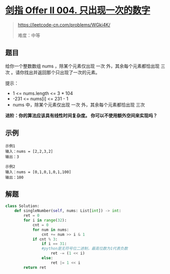 # [剑指 Offer II 004. 只出现一次的数字 ](https://leetcode-cn.com/problems/WGki4K/)
> https://leetcode-cn.com/problems/WGki4K/
>
> 难度：中等

## 题目
给你一个整数数组 nums ，除某个元素仅出现 一次 外，其余每个元素都恰出现 三次 。请你找出并返回那个只出现了一次的元素。

提示：
- 1 <= nums.length <= 3 * 104
- -231 <= nums[i] <= 231 - 1
- nums 中，除某个元素仅出现 一次 外，其余每个元素都恰出现 三次

**进阶：你的算法应该具有线性时间复杂度。 你可以不使用额外空间来实现吗？**
## 示例

```
示例1
输入：nums = [2,2,3,2]
输出：3

示例2
输入：nums = [0,1,0,1,0,1,100]
输出：100
```

## 解题

```python
class Solution:
    def singleNumber(self, nums: List[int]) -> int:
        ret = 0
        for i in range(32):
            cnt = 0
            for num in nums:
                cnt += num >> i & 1
            if cnt % 3:
                if i == 31:
                #python是无符号位二进制，最高位数为1代表负数
                    ret -= (1 << i)
                else:
                    ret |= 1 << i
        return ret
 ```
